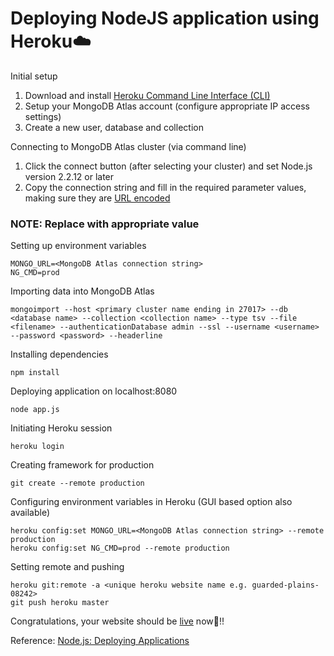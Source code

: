 # Deploying NodeJS application using Heroku☁️


Initial setup
1. Download and install [Heroku Command Line Interface (CLI)](https://devcenter.heroku.com/articles/heroku-cli) 
2. Setup your MongoDB Atlas account (configure appropriate IP access settings)
3. Create a new user, database and collection

Connecting to MongoDB Atlas cluster (via command line)
1. Click the connect button (after selecting your cluster) and set Node.js version 2.2.12 or later
2. Copy the connection string and fill in the required parameter values, making sure they are [URL encoded](https://docs.atlas.mongodb.com/troubleshoot-connection/#special-characters-in-connection-string-password)

### NOTE: Replace <text> with appropriate value

Setting up environment variables
~~~
MONGO_URL=<MongoDB Atlas connection string>
NG_CMD=prod
~~~

Importing data into MongoDB Atlas
~~~
mongoimport --host <primary cluster name ending in 27017> --db <database name> --collection <collection name> --type tsv --file <filename> --authenticationDatabase admin --ssl --username <username> --password <password> --headerline
~~~

Installing dependencies 
~~~
npm install
~~~

Deploying application on localhost:8080
~~~
node app.js
~~~

Initiating Heroku session
~~~
heroku login
~~~

Creating framework for production
~~~
git create --remote production
~~~

Configuring environment variables in Heroku (GUI based option also available)
~~~
heroku config:set MONGO_URL=<MongoDB Atlas connection string> --remote production
heroku config:set NG_CMD=prod --remote production
~~~

Setting remote and pushing  
~~~
heroku git:remote -a <unique heroku website name e.g. guarded-plains-08242>
git push heroku master
~~~

Congratulations, your website should be [live](https://guarded-plains-08242.herokuapp.com/) now🎉!!

Reference:
[Node.js: Deploying Applications](https://www.linkedin.com/learning/node-js-deploying-applications/welcome)




